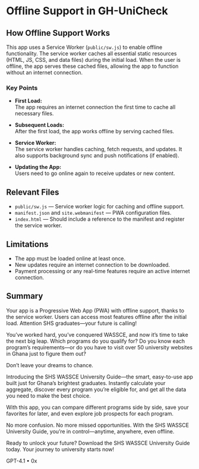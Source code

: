 # Offline Support in GH-UniCheck

## How Offline Support Works

This app uses a Service Worker (`public/sw.js`) to enable offline functionality. The service worker caches all essential static resources (HTML, JS, CSS, and data files) during the initial load. When the user is offline, the app serves these cached files, allowing the app to function without an internet connection.

### Key Points

- **First Load:**  
  The app requires an internet connection the first time to cache all necessary files.

- **Subsequent Loads:**  
  After the first load, the app works offline by serving cached files.

- **Service Worker:**  
  The service worker handles caching, fetch requests, and updates. It also supports background sync and push notifications (if enabled).

- **Updating the App:**  
  Users need to go online again to receive updates or new content.

## Relevant Files

- `public/sw.js` — Service worker logic for caching and offline support.
- `manifest.json` and `site.webmanifest` — PWA configuration files.
- `index.html` — Should include a reference to the manifest and register the service worker.

## Limitations

- The app must be loaded online at least once.
- New updates require an internet connection to be downloaded.
- Payment processing or any real-time features require an active internet connection.

## Summary

Your app is a Progressive Web App (PWA) with offline support, thanks to the service worker. Users can access most features offline after the initial load.
Attention SHS graduates—your future is calling!

You’ve worked hard, you’ve conquered WASSCE, and now it’s time to take the next big leap.
Which programs do you qualify for? Do you know each program’s requirements—or do you have to visit over 50 university websites in Ghana just to figure them out?

Don’t leave your dreams to chance.

Introducing the SHS WASSCE University Guide—the smart, easy-to-use app built just for Ghana’s brightest graduates.
Instantly calculate your aggregate, discover every program you’re eligible for, and get all the data you need to make the best choice.

With this app, you can compare different programs side by side, save your favorites for later, and even explore job prospects for each program.

No more confusion. No more missed opportunities.
With the SHS WASSCE University Guide, you’re in control—anytime, anywhere, even offline.

Ready to unlock your future?
Download the SHS WASSCE University Guide today.
Your journey to university starts now!

GPT-4.1 • 0x